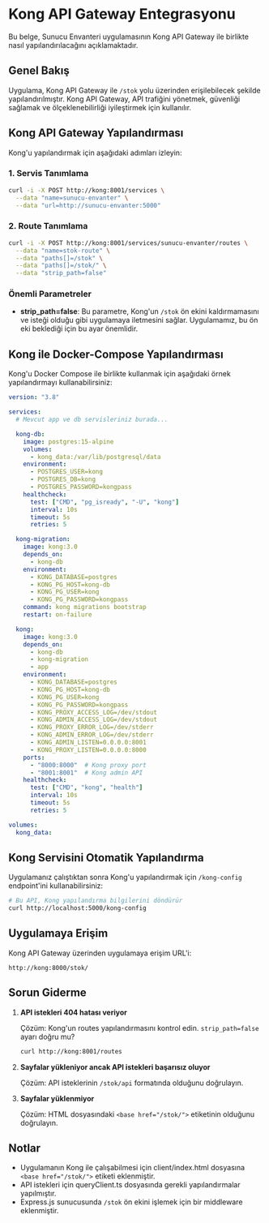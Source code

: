 # Kong API Gateway Entegrasyonu

Bu belge, Sunucu Envanteri uygulamasının Kong API Gateway ile birlikte nasıl yapılandırılacağını açıklamaktadır.

## Genel Bakış

Uygulama, Kong API Gateway ile `/stok` yolu üzerinden erişilebilecek şekilde yapılandırılmıştır. Kong API Gateway, API trafiğini yönetmek, güvenliği sağlamak ve ölçeklenebilirliği iyileştirmek için kullanılır.

## Kong API Gateway Yapılandırması

Kong'u yapılandırmak için aşağıdaki adımları izleyin:

### 1. Servis Tanımlama

```bash
curl -i -X POST http://kong:8001/services \
  --data "name=sunucu-envanter" \
  --data "url=http://sunucu-envanter:5000"
```

### 2. Route Tanımlama

```bash
curl -i -X POST http://kong:8001/services/sunucu-envanter/routes \
  --data "name=stok-route" \
  --data "paths[]=/stok" \
  --data "paths[]=/stok/" \
  --data "strip_path=false"
```

### Önemli Parametreler

- **strip_path=false**: Bu parametre, Kong'un `/stok` ön ekini kaldırmamasını ve isteği olduğu gibi uygulamaya iletmesini sağlar. Uygulamamız, bu ön eki beklediği için bu ayar önemlidir.

## Kong ile Docker-Compose Yapılandırması

Kong'u Docker Compose ile birlikte kullanmak için aşağıdaki örnek yapılandırmayı kullanabilirsiniz:

```yaml
version: "3.8"

services:
  # Mevcut app ve db servisleriniz burada...

  kong-db:
    image: postgres:15-alpine
    volumes:
      - kong_data:/var/lib/postgresql/data
    environment:
      - POSTGRES_USER=kong
      - POSTGRES_DB=kong
      - POSTGRES_PASSWORD=kongpass
    healthcheck:
      test: ["CMD", "pg_isready", "-U", "kong"]
      interval: 10s
      timeout: 5s
      retries: 5

  kong-migration:
    image: kong:3.0
    depends_on:
      - kong-db
    environment:
      - KONG_DATABASE=postgres
      - KONG_PG_HOST=kong-db
      - KONG_PG_USER=kong
      - KONG_PG_PASSWORD=kongpass
    command: kong migrations bootstrap
    restart: on-failure

  kong:
    image: kong:3.0
    depends_on:
      - kong-db
      - kong-migration
      - app
    environment:
      - KONG_DATABASE=postgres
      - KONG_PG_HOST=kong-db
      - KONG_PG_USER=kong
      - KONG_PG_PASSWORD=kongpass
      - KONG_PROXY_ACCESS_LOG=/dev/stdout
      - KONG_ADMIN_ACCESS_LOG=/dev/stdout
      - KONG_PROXY_ERROR_LOG=/dev/stderr
      - KONG_ADMIN_ERROR_LOG=/dev/stderr
      - KONG_ADMIN_LISTEN=0.0.0.0:8001
      - KONG_PROXY_LISTEN=0.0.0.0:8000
    ports:
      - "8000:8000"  # Kong proxy port
      - "8001:8001"  # Kong admin API
    healthcheck:
      test: ["CMD", "kong", "health"]
      interval: 10s
      timeout: 5s
      retries: 5

volumes:
  kong_data:
```

## Kong Servisini Otomatik Yapılandırma

Uygulamanız çalıştıktan sonra Kong'u yapılandırmak için `/kong-config` endpoint'ini kullanabilirsiniz:

```bash
# Bu API, Kong yapılandırma bilgilerini döndürür
curl http://localhost:5000/kong-config
```

## Uygulamaya Erişim

Kong API Gateway üzerinden uygulamaya erişim URL'i:

```
http://kong:8000/stok/
```

## Sorun Giderme

1. **API istekleri 404 hatası veriyor**

   Çözüm: Kong'un routes yapılandırmasını kontrol edin. `strip_path=false` ayarı doğru mu?

   ```bash
   curl http://kong:8001/routes
   ```

2. **Sayfalar yükleniyor ancak API istekleri başarısız oluyor**

   Çözüm: API isteklerinin `/stok/api` formatında olduğunu doğrulayın.

3. **Sayfalar yüklenmiyor**

   Çözüm: HTML dosyasındaki `<base href="/stok/">` etiketinin olduğunu doğrulayın.

## Notlar

- Uygulamanın Kong ile çalışabilmesi için client/index.html dosyasına `<base href="/stok/">` etiketi eklenmiştir.
- API istekleri için queryClient.ts dosyasında gerekli yapılandırmalar yapılmıştır.
- Express.js sunucusunda `/stok` ön ekini işlemek için bir middleware eklenmiştir.

